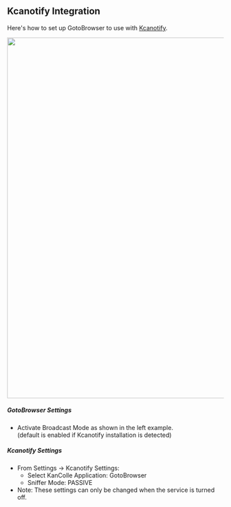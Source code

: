 ## Kcanotify Integration

Here's how to set up GotoBrowser to use with [Kcanotify](https://github.com/antest1/kcanotify).

<img src="https://gotobrowser-docs.s3.ap-northeast-1.amazonaws.com/en/kcanotify_settings.png"  width="840" style="max-width: 100%;"/>

##### GotoBrowser Settings

- Activate <span class="text-danger">Broadcast Mode</span> as shown in the left example.  
  (default is enabled if Kcanotify installation is detected)

##### Kcanotify Settings
- From Settings → Kcanotify Settings:
  - Select KanColle Application: <span class="text-danger">GotoBrowser</span>
  - Sniffer Mode: <span class="text-danger">PASSIVE</span>
- Note: These settings can only be changed when the service is turned off.

